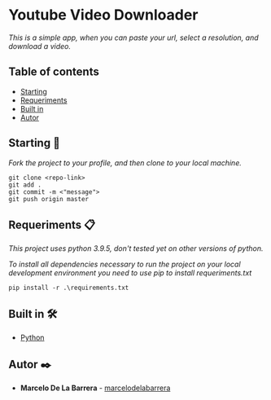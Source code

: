 # Youtube Video Downloader

_This is a simple app, when you can paste your url, select a resolution, and download a video._

## Table of contents
- [Starting](#starting-)
- [Requeriments](#requeriments-)
- [Built in](#built-in-%EF%B8%8F)
- [Autor](#autor-%EF%B8%8F)

## Starting 🚀

_Fork the project to your profile, and then clone to your local machine._

```
git clone <repo-link>
git add .
git commit -m <"message">
git push origin master
```

## Requeriments 📋

_This project uses python 3.9.5, don't tested yet on other versions of python._

_To install all dependencies necessary to run the project on your local development environment you need to use pip to install requeriments.txt_

```
pip install -r .\requirements.txt
```

## Built in 🛠️

- [Python](https://www.python.org/)


## Autor ✒️

- **Marcelo De La Barrera** - [marcelodelabarrera](https://github.com/marcelodelabarrera)
